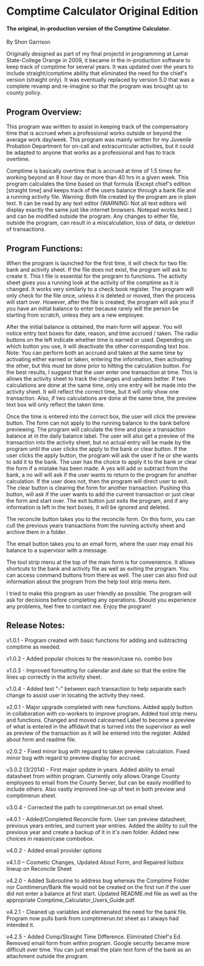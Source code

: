 # Comptime Calculator Original Edition

#### The original, in-production version of the Comptime Calculator.

By Shon Garrison

Originally designed as part of my final projectd in programming at Lamar State-College
Orange in 2009, it became in the in-production software to keep track of comptime for
several years. It was updated over the years to include straight/comptime ability that
eliminated the need for the chief's version (straight only).  It was eventually
replaced by version 5.0 that was a complete revamp and re-imagine so that the program
was brought up to county policy.  

## Program Overview:

This program was written to assist in keeping track of the compensatory time that is accrued when a professional works outside or beyond the average work day/week. This program was mainly written for my Juvenile Probation Department for on-call and extracurricular activities, but it could be adapted to anyone that works as a professional and has to track overtime.

Comptime is basically overtime that is accrued at time of 1.5 times for working beyond an 8 hour day or more than 40 hrs in a given week. This program calculates the time based on that formula (Except chief's edition [straight time] and keeps track of the users balance through a bank file and a running activity file.  Warning:  Both file created by the program are in plain text.  It can be read by any text editor (WARNING: Not all text editors will display exactly the same just like internet browsers. Notepad works best.) and can be modified outside the program.  Any changes to either file, outside the program, can result in a miscalculation, loss of data, or deletion of transactions.

## Program Functions:

When the program is launched for the first time, it will check for two file: bank and activity sheet.  If the file does not exist, the program will ask to create it. This t file is essential for the program to functions.  The activity sheet gives you a running look at the activity of the comptime as it is changed.  It works very similarly to a check book register.  The program will only check for the file once, unless it is deleted or moved, then the process will start over.  However, after the file is created, the program will ask you if you have an initial balance to enter because rarely will the person be starting from scratch, unless they are a new employee.  

After the initial balance is obtained, the main form will appear.  You will notice entry text boxes for date, reason, and time accrued / taken.  The radio buttons on the left indicate whether time is earned or used.  Depending on which button you use, it will deactivate the other corresponding text box.  Note:  You can perform both an accrued and taken at the same time by activating either earned or taken, entering the information, then activating the other, but this must be done prior to hitting the calculation button.  For the best results, I suggest that the user enter one transaction at time.  This is allows the activity sheet to track the changes and updates better.  If two calculations are done at the same time, only one entry will be made into the activity sheet.  It will reflect the correct time, but it will only show one transaction.  Also, if two calculations are done at the same time, the preview text box will only reflect the taken time.

Once the time is entered into the correct box, the user will click the preview button.  The form can not apply to the running balance to the bank before previewing.  The program will calculate the time and place a transaction balance at in the daily balance label. The user will also get a preview of the transaction into the activity sheet, but no actual entry will be made by the program until the user clicks the apply to the bank or clear button.  If the user clicks the apply button, the program will ask the user if he or she wants to add it to the bank. The user has the choice to apply it to the bank or clear the form if a mistake has been made.  A yes will add or subtract from the bank, a no will will ask if the user wants to return to the program for another calculation.  If the user does not, then the program will direct user to exit.  The clear button is clearing the form for another transaction.  Pushing this button, will ask if the user wants to add the current transaction or just clear the form and start over.  The exit button just exits the program, and if any information is left in the text boxes, it will be ignored and deleted.

The reconcile button takes you to the reconcile form.  On this form, you can cull the previous years transactions from the running activity sheet and archive them in a folder.

The email button takes you to an email form, where the user may email his balance to a supervisor with a message.

The tool strip menu at the top of the main form is for convenience.  It allows shortcuts to the bank and activity file as well as exiting the program.  You can access command buttons from there as well.  The user can also find out information about the program from the help tool strip menu item.

I tried to make this program as user friendly as possible.  The program will ask for decisions before completing any operations.  Should you experience any problems, feel free to contact me.   Enjoy the program!


## Release Notes:

v1.0.1 - Program created with basic functions for adding and subtracting comptime as needed.

v1.0.2 - Added popular choices to the reason/case no. combo box

v1.0.3 - Improved formatting for calendar and date so that the entire file lines up correctly in the activity sheet.

v1.0.4 - Added text "-" between each transaction to help separate each change to assist user in locating the activity they need.

v2.0.1 - Major upgrade completed with new functions.  Added apply button in collaboration with co-workers to improve program.  Added tool strip menu and functions.  Changed and moved calcearned Label to become a preview of what is entered in the affidavit that is turned into the supervisor as well as preview of the transaction as it will be entered into the register.  Added about form and readme file.

v2.0.2 - Fixed minor bug with reguard to taken preview calculation.  Fixed minor bug with regard to preview display for accrued.

v3.0.2 (3/2014) - First major update in years.  Added ability to email datasheet from within program.  Currently only allows Orange County employees to email from the County Server, but can be easily modified to include others.  Also vastly improved line-up of text in both preview and comptimerun sheet.

v3.0.4 - Corrected the path to comptimerun.txt on email sheet.

v4.0.1 - Added/Completed Reconcile form.  User can preview datasheet, previous years entries, and current year entries. Added the ability to cull the previous year and create a backup of it in it's own folder.  Added new choices in reason/case combobox.

v4.0.2 - Added email provider options

v4.1.0 – Cosmetic Changes, Updated About Form, and Repaired listbox lineup on Reconcile Sheet

v4.2.0 - Added Subroutine to address bug whereas the Comptime Folder nor Comtimerun/Bank file would not be created on the first run if the user did not enter a balance at first start. Updated README.md file as well as the appropriate Comptime_Calculator_Users_Guide.pdf.

v4.2.1 - Cleaned up variables and elemenated the need for the bank file.  Program now pulls bank from comptimerun.txt sheet as I always had intended it.

v4.2.5 - Added Comp/Straight Time Difference.  Eliminated Chief's Ed. Removed email form from within program.  Google security became more difficult over time. You can just email the plain text form of the bank as an attachment outside the program.

